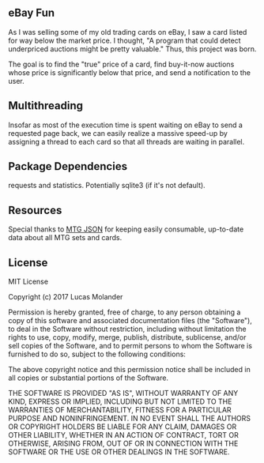 ## eBay Fun
As I was selling some of my old trading cards on eBay, I saw a card listed for
way below the market price. I thought, "A program that could detect underpriced
auctions might be pretty valuable." Thus, this project was born.

The goal is to find the "true" price of a card, find buy-it-now auctions whose
price is significantly below that price, and send a notification to the user.

## Multithreading
Insofar as most of the execution time is spent waiting on eBay to send a
requested page back, we can easily realize a massive speed-up by assigning a thread to each card so that all threads are waiting in parallel.

## Package Dependencies
requests and statistics. Potentially sqlite3 (if it's not default).

## Resources
Special thanks to [MTG JSON](http://mtgjson.com/) for keeping easily consumable, up-to-date data about all MTG sets and cards.

## License
MIT License

Copyright (c) 2017 Lucas Molander

Permission is hereby granted, free of charge, to any person obtaining a copy
of this software and associated documentation files (the "Software"), to deal
in the Software without restriction, including without limitation the rights
to use, copy, modify, merge, publish, distribute, sublicense, and/or sell
copies of the Software, and to permit persons to whom the Software is
furnished to do so, subject to the following conditions:

The above copyright notice and this permission notice shall be included in all
copies or substantial portions of the Software.

THE SOFTWARE IS PROVIDED "AS IS", WITHOUT WARRANTY OF ANY KIND, EXPRESS OR
IMPLIED, INCLUDING BUT NOT LIMITED TO THE WARRANTIES OF MERCHANTABILITY,
FITNESS FOR A PARTICULAR PURPOSE AND NONINFRINGEMENT. IN NO EVENT SHALL THE
AUTHORS OR COPYRIGHT HOLDERS BE LIABLE FOR ANY CLAIM, DAMAGES OR OTHER
LIABILITY, WHETHER IN AN ACTION OF CONTRACT, TORT OR OTHERWISE, ARISING FROM,
OUT OF OR IN CONNECTION WITH THE SOFTWARE OR THE USE OR OTHER DEALINGS IN THE
SOFTWARE.